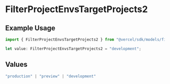 # FilterProjectEnvsTargetProjects2

## Example Usage

```typescript
import { FilterProjectEnvsTargetProjects2 } from "@vercel/sdk/models/filterprojectenvsop.js";

let value: FilterProjectEnvsTargetProjects2 = "development";
```

## Values

```typescript
"production" | "preview" | "development"
```
